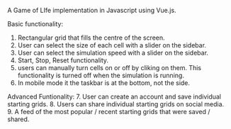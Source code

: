 A Game of LIfe implementation in Javascript using Vue.js.

Basic functionality:
  1. Rectangular grid that fills the centre of the screen.
  2. User can select the size of each cell with a slider on the sidebar.
  3. User can select the simulation speed with a slider on the sidebar.
  4. Start, Stop, Reset functionality.
  5. users can manually turn cells on or off by cliking on them. This functionality is turned off when the simulation is running.
  6. In mobile mode it the taskbar is at the bottom, not the side.
  
Advanced Funtionality:
  7. User can create an account and save individual starting grids.
  8. Users can share individual starting grids on social media.
  9. A feed of the most popular / recent starting grids that were saved / shared.
